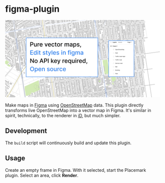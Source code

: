 # figma-plugin

![Figma plugin preview](./splash.png)

Make maps in [Figma](https://www.figma.com/) using [OpenStreetMap](https://www.openstreetmap.org/)
data. This plugin directly transforms live OpenStreetMap into a vector map in Figma.
It's similar in spirit, technically, to the renderer in [iD](https://github.com/openstreetmap/iD),
but much simpler.

## Development

The `build` script will continuously build and update this plugin.

## Usage

Create an empty frame in Figma. With it selected, start the Placemark plugin.
Select an area, click **Render**.
